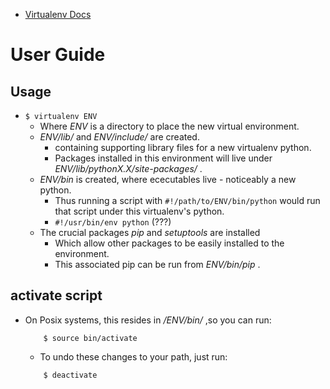 
* [Virtualenv Docs](https://virtualenv.pypa.io/en/latest/userguide.html)

# User Guide
## Usage

* `$ virtualenv ENV`
    * Where *ENV* is a directory to place the new virtual environment.
    * *ENV/lib/* and *ENV/include/* are created.
        * containing supporting library files for a new virtualenv python.
        * Packages installed in this environment will live under *ENV/lib/pythonX.X/site-packages/* .
    * *ENV/bin* is created, where ececutables live - noticeably a new python.
        * Thus running a script with `#!/path/to/ENV/bin/python` would run that script under this virtualenv's python.
        * `#!/usr/bin/env python` (???)
    * The crucial packages *pip* and *setuptools* are installed
        * Which allow other packages to be easily installed to the environment.
        * This associated pip can be run from *ENV/bin/pip* .
        
## activate script

* On Posix systems, this resides in */ENV/bin/* ,so you can run:
    ```
        $ source bin/activate
    ```
    * To undo these changes to your path, just run:
    ```
        $ deactivate
    ```
    
   